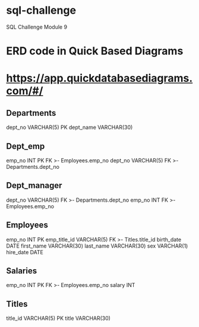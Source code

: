 # sql-challenge
SQL Challenge Module 9
 
# ERD code in Quick Based Diagrams 
# https://app.quickdatabasediagrams.com/#/

Departments
-
dept_no VARCHAR(5) PK 
dept_name VARCHAR(30)

Dept_emp
-
emp_no INT PK FK >- Employees.emp_no
dept_no VARCHAR(5) FK >- Departments.dept_no

Dept_manager
-
dept_no VARCHAR(5) FK >- Departments.dept_no
emp_no INT FK >- Employees.emp_no

Employees
-
emp_no INT PK
emp_title_id VARCHAR(5) FK >- Titles.title_id
birth_date DATE
first_name VARCHAR(30)
last_name VARCHAR(30)
sex VARCHAR(1)
hire_date DATE

Salaries
- 
emp_no INT PK FK >- Employees.emp_no
salary INT

Titles
- 
title_id VARCHAR(5) PK 
title VARCHAR(30)

